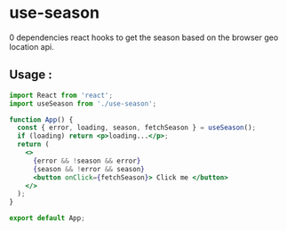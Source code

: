 # use-season

0 dependencies react hooks to get the season based on the browser geo location api.

## Usage : 
```jsx
import React from 'react';
import useSeason from './use-season';

function App() {
  const { error, loading, season, fetchSeason } = useSeason();
  if (loading) return <p>loading...</p>;
  return (
    <>
      {error && !season && error}
      {season && !error && season}
      <button onClick={fetchSeason}> Click me </button>
    </>
  );
}

export default App;




```